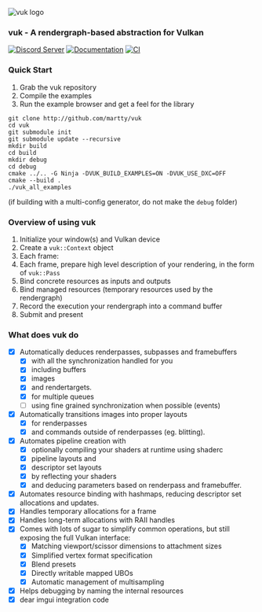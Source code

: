 ![vuk logo](https://github.com/martty/vuk/blob/master/vuk_logo.png)

### **vuk** - A rendergraph-based abstraction for Vulkan

[![Discord Server](https://img.shields.io/discord/939539624039186432?style=for-the-badge)](https://discord.gg/UNkJMHgUmZ)
[![Documentation](https://img.shields.io/readthedocs/vuk?style=for-the-badge)](https://vuk.readthedocs.io)
[![CI](https://img.shields.io/github/workflow/status/martty/vuk/CMake?style=for-the-badge)](https://github.com/martty/vuk/actions/workflows/cmake.yml)

### Quick Start
1. Grab the vuk repository
2. Compile the examples
3. Run the example browser and get a feel for the library
```
git clone http://github.com/martty/vuk
cd vuk
git submodule init
git submodule update --recursive
mkdir build
cd build
mkdir debug
cd debug
cmake ../.. -G Ninja -DVUK_BUILD_EXAMPLES=ON -DVUK_USE_DXC=OFF
cmake --build .
./vuk_all_examples
```
(if building with a multi-config generator, do not make the `debug` folder)

### Overview of using **vuk**
1. Initialize your window(s) and Vulkan device
2. Create a `vuk::Context` object
3. Each frame:
  1. Each frame, prepare high level description of your rendering, in the form of `vuk::Pass`
  2. Bind concrete resources as inputs and outputs
  3. Bind managed resources (temporary resources used by the rendergraph)
  4. Record the execution your rendergraph into a command buffer
  5. Submit and present

### What does **vuk** do
- [x] Automatically deduces renderpasses, subpasses and framebuffers
  - [x] with all the synchronization handled for you
   - [x] including buffers
   - [x] images
   - [x] and rendertargets.
  - [x] for multiple queues
  - [ ] using fine grained synchronization when possible (events)
- [x] Automatically transitions images into proper layouts
  - [x] for renderpasses
  - [x] and commands outside of renderpasses (eg. blitting).
- [x] Automates pipeline creation with
  - [x] optionally compiling your shaders at runtime using shaderc
  - [x] pipeline layouts and
  - [x] descriptor set layouts
  - [x] by reflecting your shaders
  - [x] and deducing parameters based on renderpass and framebuffer.
- [x] Automates resource binding with hashmaps, reducing descriptor set allocations and updates.
- [x] Handles temporary allocations for a frame
- [x] Handles long-term allocations with RAII handles
- [x] Comes with lots of sugar to simplify common operations, but still exposing the full Vulkan interface:
  - [x] Matching viewport/scissor dimensions to attachment sizes
  - [x] Simplified vertex format specification
  - [x] Blend presets
  - [x] Directly writable mapped UBOs
  - [x] Automatic management of multisampling
- [x] Helps debugging by naming the internal resources
- [x] dear imgui integration code
